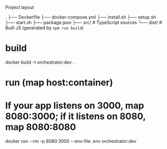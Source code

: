 Project layout

.
├── Dockerfile
├── docker-compose.yml
├── install.sh
├── setup.sh
├── start.sh
├── package.json
├── src/            # TypeScript sources
└── dist/           # Built JS (generated by `npm run build`)


# build
docker build -t orchestrator:dev .

# run (map host:container)
# If your app listens on 3000, map 8080:3000; if it listens on 8080, map 8080:8080
docker run --rm -p 8080:3000 --env-file .env orchestrator:dev

